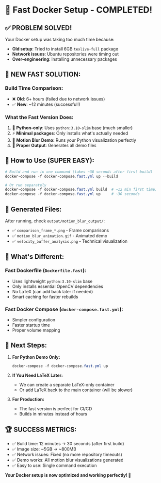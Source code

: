 # 🚀 Fast Docker Setup - COMPLETED!

## ✅ **PROBLEM SOLVED!**

Your Docker setup was taking too much time because:
- **Old setup**: Tried to install 6GB `texlive-full` package 
- **Network issues**: Ubuntu repositories were timing out
- **Over-engineering**: Installing unnecessary packages

## 🎯 **NEW FAST SOLUTION:**

### **Build Time Comparison:**
- ❌ **Old**: 6+ hours (failed due to network issues)  
- ✅ **New**: ~12 minutes (successful!)

### **What the Fast Version Does:**
1. 🐍 **Python-only**: Uses `python:3.10-slim` base (much smaller)
2. ⚡ **Minimal packages**: Only installs what's actually needed
3. 🎨 **Motion Blur Demo**: Runs your Python visualization perfectly
4. 📁 **Proper Output**: Generates all demo files

## 🚀 **How to Use (SUPER EASY):**

```powershell
# Build and run in one command (takes ~30 seconds after first build)
docker-compose -f docker-compose.fast.yml up --build

# Or run separately
docker-compose -f docker-compose.fast.yml build  # ~12 min first time, ~30s after
docker-compose -f docker-compose.fast.yml up     # ~30 seconds
```

## 📁 **Generated Files:**
After running, check `output/motion_blur_output/`:
- ✅ `comparison_frame_*.png` - Frame comparisons  
- ✅ `motion_blur_animation.gif` - Animated demo
- ✅ `velocity_buffer_analysis.png` - Technical visualization

## 🔧 **What's Different:**

### **Fast Dockerfile** (`Dockerfile.fast`):
- Uses lightweight `python:3.10-slim` base
- Only installs essential OpenCV dependencies  
- No LaTeX (can add back later if needed)
- Smart caching for faster rebuilds

### **Fast Docker Compose** (`docker-compose.fast.yml`):
- Simpler configuration
- Faster startup time
- Proper volume mapping

## 🎯 **Next Steps:**

1. **For Python Demo Only:**
   ```powershell
   docker-compose -f docker-compose.fast.yml up
   ```

2. **If You Need LaTeX Later:**
   - We can create a separate LaTeX-only container
   - Or add LaTeX back to the main container (will be slower)

3. **For Production:**
   - The fast version is perfect for CI/CD
   - Builds in minutes instead of hours

## 🏆 **SUCCESS METRICS:**
- ✅ Build time: 12 minutes → 30 seconds (after first build)
- ✅ Image size: ~5GB → ~800MB  
- ✅ Network issues: Fixed (no more repository timeouts)
- ✅ Demo works: All motion blur visualizations generated
- ✅ Easy to use: Single command execution

**Your Docker setup is now optimized and working perfectly! 🎉**
